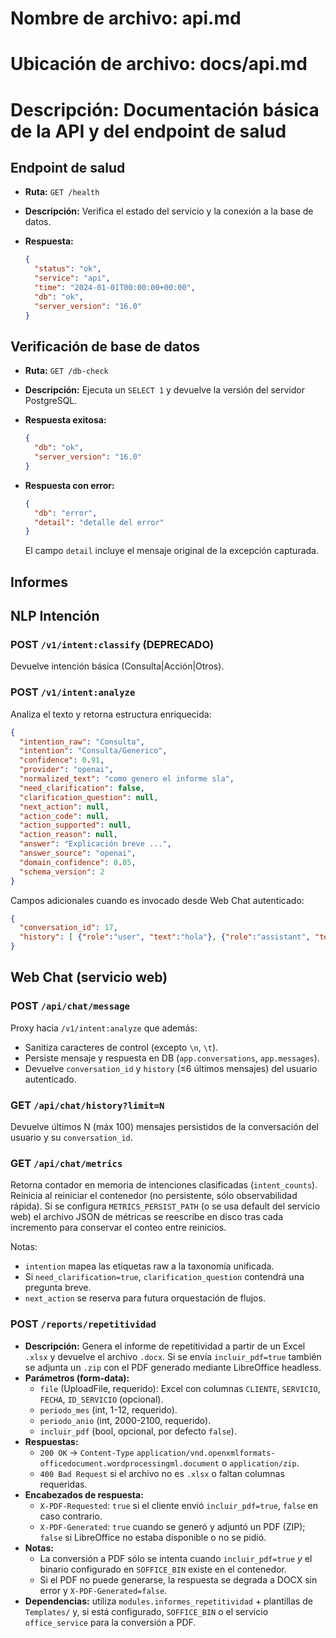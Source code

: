 # Nombre de archivo: api.md
# Ubicación de archivo: docs/api.md
# Descripción: Documentación básica de la API y del endpoint de salud

## Endpoint de salud

- **Ruta:** `GET /health`
- **Descripción:** Verifica el estado del servicio y la conexión a la base de datos.
- **Respuesta:**

  ```json
  {
    "status": "ok",
    "service": "api",
    "time": "2024-01-01T00:00:00+00:00",
    "db": "ok",
    "server_version": "16.0"
  }
  ```

## Verificación de base de datos

- **Ruta:** `GET /db-check`
- **Descripción:** Ejecuta un `SELECT 1` y devuelve la versión del servidor PostgreSQL.
- **Respuesta exitosa:**

  ```json
  {
    "db": "ok",
    "server_version": "16.0"
  }
  ```

- **Respuesta con error:**

  ```json
  {
    "db": "error",
    "detail": "detalle del error"
  }
  ```

  El campo `detail` incluye el mensaje original de la excepción capturada.

## Informes
## NLP Intención

### POST `/v1/intent:classify` (DEPRECADO)
Devuelve intención básica (Consulta|Acción|Otros).

### POST `/v1/intent:analyze`
Analiza el texto y retorna estructura enriquecida:

```json
{
  "intention_raw": "Consulta",
  "intention": "Consulta/Generico",
  "confidence": 0.91,
  "provider": "openai",
  "normalized_text": "como genero el informe sla",
  "need_clarification": false,
  "clarification_question": null,
  "next_action": null,
  "action_code": null,
  "action_supported": null,
  "action_reason": null,
  "answer": "Explicación breve ...",
  "answer_source": "openai",
  "domain_confidence": 0.85,
  "schema_version": 2
}
```

Campos adicionales cuando es invocado desde Web Chat autenticado:

```json
{
  "conversation_id": 17,
  "history": [ {"role":"user", "text":"hola"}, {"role":"assistant", "text":"¿Podrías ampliar?"} ]
}
```

## Web Chat (servicio web)

### POST `/api/chat/message`
Proxy hacia `/v1/intent:analyze` que además:
- Sanitiza caracteres de control (excepto `\n`, `\t`).
- Persiste mensaje y respuesta en DB (`app.conversations`, `app.messages`).
- Devuelve `conversation_id` y `history` (≤6 últimos mensajes) del usuario autenticado.

### GET `/api/chat/history?limit=N`
Devuelve últimos N (máx 100) mensajes persistidos de la conversación del usuario y su `conversation_id`.

### GET `/api/chat/metrics`
Retorna contador en memoria de intenciones clasificadas (`intent_counts`). Reinicia al reiniciar el contenedor (no persistente, sólo observabilidad rápida).
Si se configura `METRICS_PERSIST_PATH` (o se usa default del servicio web) el archivo JSON de métricas se reescribe en disco tras cada incremento para conservar el conteo entre reinicios.

Notas:
- `intention` mapea las etiquetas raw a la taxonomía unificada.
- Si `need_clarification=true`, `clarification_question` contendrá una pregunta breve.
- `next_action` se reserva para futura orquestación de flujos.


### POST `/reports/repetitividad`

- **Descripción:** Genera el informe de repetitividad a partir de un Excel `.xlsx` y devuelve el archivo `.docx`. Si se envía `incluir_pdf=true` también se adjunta un `.zip` con el PDF generado mediante LibreOffice headless.
- **Parámetros (form-data):**
  - `file` (UploadFile, requerido): Excel con columnas `CLIENTE`, `SERVICIO`, `FECHA`, `ID_SERVICIO` (opcional).
  - `periodo_mes` (int, 1-12, requerido).
  - `periodo_anio` (int, 2000-2100, requerido).
  - `incluir_pdf` (bool, opcional, por defecto `false`).
- **Respuestas:**
  - `200 OK` → `Content-Type` `application/vnd.openxmlformats-officedocument.wordprocessingml.document` o `application/zip`.
  - `400 Bad Request` si el archivo no es `.xlsx` o faltan columnas requeridas.
- **Encabezados de respuesta:**
  - `X-PDF-Requested`: `true` si el cliente envió `incluir_pdf=true`, `false` en caso contrario.
  - `X-PDF-Generated`: `true` cuando se generó y adjuntó un PDF (ZIP); `false` si LibreOffice no estaba disponible o no se pidió.
- **Notas:**
  - La conversión a PDF sólo se intenta cuando `incluir_pdf=true` *y* el binario configurado en `SOFFICE_BIN` existe en el contenedor.
  - Si el PDF no puede generarse, la respuesta se degrada a DOCX sin error y `X-PDF-Generated=false`.
- **Dependencias:** utiliza `modules.informes_repetitividad` + plantillas de `Templates/` y, si está configurado, `SOFFICE_BIN` o el servicio `office_service` para la conversión a PDF.
